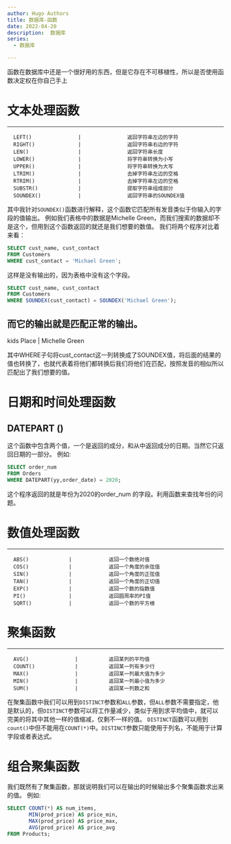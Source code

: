 ```yaml
---
author: Hugo Authors
title: 数据库-函数
date: 2022-04-20
description:  数据库
series:
  - 数据库

---
```


函数在数据库中还是一个很好用的东西，但是它存在不可移植性，所以是否使用函数决定权在你自己手上

<!--more-->

# 文本处理函数


--------------------------------------------------------------
      LEFT()               |               返回字符串左边的字符
      RIGHT()              |               返回字符串右边的字符
      LEN()                |               返回字符串长度
      LOWER()              |               将字符串转换为小写
      UPPER()              |               将字符串转换为大写
      LTRIM()              |               去掉字符串左边的空格
      RTRIM()              |               去掉字符串左边的空格
      SUBSTR()             |               提取字符串组成部分
      SOUNDEX()            |               返回字符串的SOUNDEX值

其中我针对`SOUNDEX()`函数进行解释，这个函数它匹配所有发音类似于你输入的字段的值输出。
例如我们表格中的数据是Michelle Green，而我们搜索的数据却不是这个，但用到这个函数返回的就还是我们想要的数值。
我们将两个程序对比着来看：
```sql
SELECT cust_name, cust_contact
FROM Customers
WHERE cust_contact = 'Michael Green';
```
这样是没有输出的，因为表格中没有这个字段。
```sql
SELECT cust_name, cust_contact
FROM Customers
WHERE SOUNDEX(cust_contact) = SOUNDEX('Michael Green');
```
而它的输出就是匹配正常的输出。
------------------------------------
kids Place     |      Michelle Green

其中WHERE子句将cust_contact这一列转换成了SOUNDEX值，将后面的结果的值也转换了，也就代表着将他们都转换后我们将他们在匹配，按照发音的相似所以匹配出了我们想要的值。

# 日期和时间处理函数
## DATEPART ()
这个函数中包含两个值，一个是返回的成分，和从中返回成分的日期。当然它只返回日期的一部分。
例如:
```sql
SELECT order_num
FROM Orders
WHERE DATEPART(yy,order_date) = 2020;
```
这个程序返回的就是年份为2020的order_num 的字段。利用函数来查找年份的问题。

# 数值处理函数

----------------------------------------------------------------
      ABS()             |            返回一个数绝对值
      COS()             |            返回一个角度的余弦值
      SIN()             |            返回一个角度的正弦值
      TAN()             |            返回一个角度的正切值
      EXP()             |            返回一个数的指数值
      PI()              |            返回圆周率的PI值
      SQRT()            |            返回一个数的平方根


# 聚集函数

----------------------------------------------------------------
      AVG()               |          返回某列的平均值
      COUNT()             |          返回某一列有多少行
      MAX()               |          返回某一列最大值为多少
      MIN()               |          返回某一列最小值为多少
      SUM()               |          返回某一列数之和

在聚集函数中我们可以用到`DISTINCT`参数和`ALL`参数，但`ALL`参数不需要指定，他是默认的，但`DISTINCT`参数可以将工作量减少，类似于用到求平均值中，就可以完美的将其中其他一样的值缩减，仅剩不一样的值。
`DISTINCT`函数可以用到`count()`中但不能用在`COUNT(*)`中。`DISTINCT`参数只能使用于列名，不能用于计算字段或者表达式。

# 组合聚集函数

我们既然有了聚集函数，那就说明我们可以在输出的时候输出多个聚集函数求出来的值。
例如:
```sql
SELECT COUNT(*) AS num_items,
       MIN(prod_price) AS price_min,
       MAX(prod_price) AS price_max,
       AVG(prod_price) AS price_avg
FROM Products;
```
